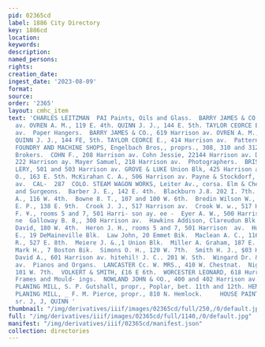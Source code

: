 ```yaml
---
pid: 02365cd
label: 1886 City Directory
key: 1886cd
location: 
keywords: 
description: 
named_persons: 
rights: 
creation_date: 
ingest_date: '2023-08-09'
format: 
source: 
order: '2365'
layout: cmhc_item
text: 'CHARLES LEITZMAN  PAI Paints, Oils and Glass.  BARRY JAMES & CO., 619 Harrigon
  av. OVREN A. M., 119 E. 4th. QUINN J. J., 144 E. 5th. TAYLOR CEORCE E., 414 Harrison
  av.  Paper Hangers.  BARRY JAMES & CO., 619 Harrison av. OVREN A. M., 119 BE. 4th.
  QUINN J. J., 144 FE, 5th. TAYLOR CEORCE E., 414 Harrison av.  Pattern Makers.  EAGLE
  FOUNDRY AND MACHINE SHOPS, Engelbach Bros,, proprs., 308, 310 and 312 8. Leiter.  Pawn
  Brokers.  COHN F., 208 Harrison av. Cohn Jessie, 22144 Harrison av. Davies Benjamin,
  222 Harrison ay. Mayer Samuel, 218 Harrison av.  Photographers.  BRISBOIS PHOTOGRAPH
  LERY, 501 and 503 Harrison av. GROVE & LUKE Union Blk, 425 Harrison av. Luke W.
  O., 163 E. 5th. McKirahan C. A., 506 Harrison av. Payne & Stockdorf, 613 Harrison
  av.  CAL-  287  COLO. STEAM WAGON WORKS, Leiter Av., corsa. Elm & Chestnut  PLA  Physicians
  and Surgeons.  Barber J. E., 142 E. 4th.  Blackburn J.8. 202 I. 7th.  Bosanko 8.
  A., 116 W. 4th.  Bowne 8. T., 107 and 100 W. 6th.  Bredin Wilson W., 3 Boston Bik.  Crispell
  E. P., 138 E. 9th.  Crook J. J., 517 Harrison av.  Crook W. w., 517 Harrison av.  D''Avignon
  F. ¥., rooms 5 and 7, 501 Harri- son ay. ee -  Eyer A. W., 500 Harrison ay. ~~~
  ne  Galloway B. 8,, 308 Harrison av.  Hawkins Addison, Clareudun Blk.  Heimberger
  David, 180 W. 4th.  Heron J. H., rooms 5 and 7, 501 Harrison  av.  Hughes Philip
  E., 19 DeMaineville Blk.  Law John, 20 Emmet Bik.  Maclean A. C., 116 W. 4th.  McDonald
  R., 527 E. 8th.  Meiere J. &.,1 Union Blk.  Miller A. Graham, 187 E. 4th.  Sears
  Mark H., 7 Boston Bik.  Simons O. H., 120 W. 7th.  Smith H. J., $03 Harrison av.  Sykes
  David A., 601 Harrison av. hitehil! J. C.. 201 W. Sth.  Wingard Dr. & Co., 309 Harrison
  av.  Pianos and Organs.  LANCASTER Cc. W. MRS., 410 W. Chestnat.  Nigley W. O.,
  101 W. 7th.  VOLKERT & SMITH, £16 E 6th.  WORCESTER LEONARD, 618 Hurrisgon av.  Pictures,
  Frames and Mould- ings.  NOWLAND JOHN & ©O., 400 and 402 Harrison av.  Planing Mills.  CHICACO
  PLANING MILL, S. P. Gutshall, propr., Poplar, bet. 11th and 12th. HEMLOCK STREET
  PLANING MILL, _ F. M. Pierce, propr., 810 N. Hemlock.     HOUSE PAINTING, zasr eters
  sr. J, J, QUINN '
thumbnail: "/img/derivatives/iiif/images/02365cd/full/250,/0/default.jpg"
full: "/img/derivatives/iiif/images/02365cd/full/1140,/0/default.jpg"
manifest: "/img/derivatives/iiif/02365cd/manifest.json"
collection: directories
---
```

